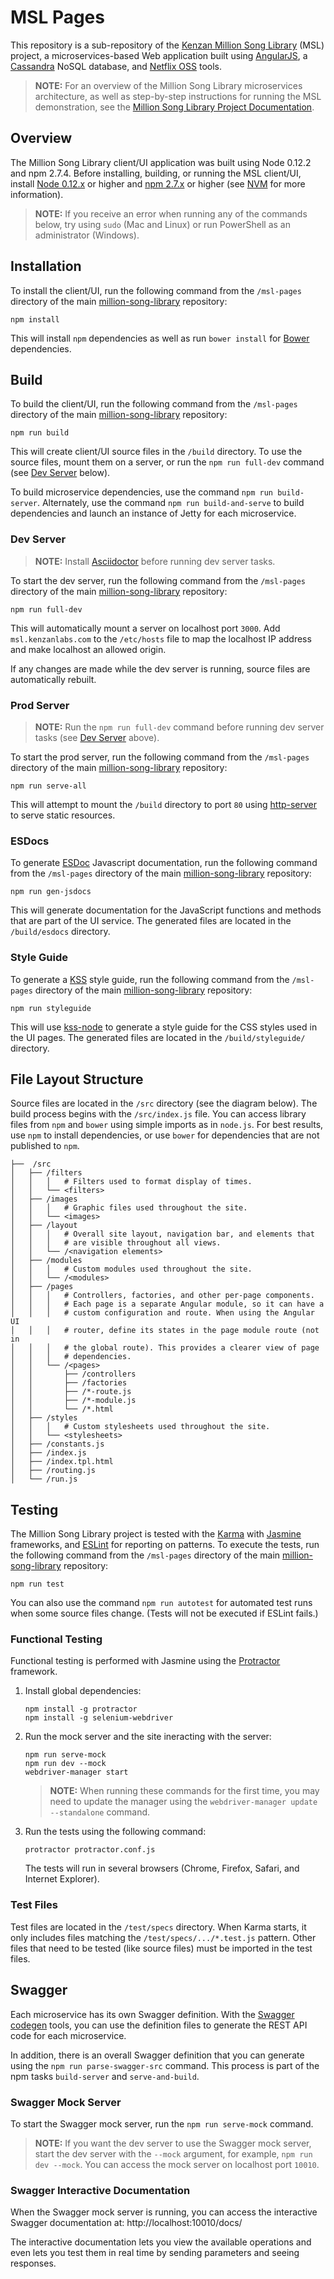 # MSL Pages

This repository is a sub-repository of the [Kenzan Million Song Library](https://github.com/kenzanmedia/million-song-library) (MSL) project, a microservices-based Web application built using [AngularJS](https://angularjs.org/), a [Cassandra](http://cassandra.apache.org/) NoSQL database, and [Netflix OSS](http://netflix.github.io/) tools.

> **NOTE:** For an overview of the Million Song Library microservices architecture, as well as step-by-step instructions for running the MSL demonstration, see the [Million Song Library Project Documentation](https://github.com/kenzanmedia/million-song-library/tree/develop/docs).

## Overview

The Million Song Library client/UI application was built using Node 0.12.2 and npm 2.7.4. Before installing, building, or running the MSL client/UI, install [Node 0.12.x](https://nodejs.org/en/download/) or higher and [npm 2.7.x](https://nodejs.org/en/download/) or higher (see [NVM](https://github.com/creationix/nvm) for more information).

> **NOTE:** If you receive an error when running any of the commands below, try using `sudo` (Mac and Linux) or run PowerShell as an administrator (Windows).

## Installation

To install the client/UI, run the following command from the `/msl-pages` directory of the main [million-song-library](https://github.com/kenzanmedia/million-song-library/tree/develop/server) repository:

```
npm install
```

This will install `npm` dependencies as well as run `bower install` for [Bower](https://github.com/bower/bower) dependencies.

## Build

To build the client/UI, run the following command from the `/msl-pages` directory of the main [million-song-library](https://github.com/kenzanmedia/million-song-library/tree/develop/server) repository:

```
npm run build
```

This will create client/UI source files in the `/build` directory. To use the source files, mount them on a server, or run the `npm run full-dev` command (see [Dev Server](#dev-server) below).

To build microservice dependencies, use the command `npm run build-server`. Alternately, use the command `npm run build-and-serve` to build dependencies and launch an instance of Jetty for each microservice.

### Dev Server

> **NOTE:** Install [Asciidoctor](http://asciidoctor.org/) before running dev server tasks.

To start the dev server, run the following command from the `/msl-pages` directory of the main [million-song-library](https://github.com/kenzanmedia/million-song-library/tree/develop/server) repository:

```
npm run full-dev
```

This will automatically mount a server on localhost port `3000`. Add `msl.kenzanlabs.com` to the `/etc/hosts` file to map the localhost IP address and make localhost an allowed origin.

If any changes are made while the dev server is running, source files are automatically rebuilt.

### Prod Server

> **NOTE:** Run the `npm run full-dev` command before running dev server tasks (see [Dev Server](#dev-server) above).

To start the prod server, run the following command from the `/msl-pages` directory of the main [million-song-library](https://github.com/kenzanmedia/million-song-library/tree/develop/server) repository:

```
npm run serve-all
```

This will attempt to mount the `/build` directory to port `80` using [http-server](https://github.com/indexzero/http-server) to serve static resources.

### ESDocs

To generate [ESDoc](https://esdoc.org/) Javascript documentation, run the following command from the `/msl-pages` directory of the main [million-song-library](https://github.com/kenzanmedia/million-song-library/tree/develop/server) repository:

```
npm run gen-jsdocs
```

This will generate documentation for the JavaScript functions and methods that are part of the UI service. The generated files are located in the `/build/esdocs` directory.

### Style Guide

To generate a [KSS](http://warpspire.com/kss/) style guide, run the following command from the `/msl-pages` directory of the main [million-song-library](https://github.com/kenzanmedia/million-song-library/tree/develop/server) repository:

```
npm run styleguide
```

This will use [kss-node](https://github.com/kss-node/kss-node) to generate a style guide for the CSS styles used in the UI pages. The generated files are located in the `/build/styleguide/` directory.

## File Layout Structure

Source files are located in the `/src` directory (see the diagram below). The build process begins with the `/src/index.js` file. You can access library files from `npm` and `bower` using simple imports as in `node.js`. For best results, use `npm` to install dependencies, or use `bower` for dependencies that are not published to `npm`.

```
├──  /src
│   ├── /filters
│   │   │   # Filters used to format display of times.
│   │   └── <filters>
│   ├── /images
│   │   │   # Graphic files used throughout the site.
│   │   └── <images>
│   ├── /layout
│   │   │   # Overall site layout, navigation bar, and elements that 
│   │   │   # are visible throughout all views.
│   │   └── /<navigation elements>
│   ├── /modules
│   │   │   # Custom modules used throughout the site.
│   │   └── /<modules>
│   ├── /pages
│   │   │   # Controllers, factories, and other per-page components. 
│   │   │   # Each page is a separate Angular module, so it can have a 
│   │   │   # custom configuration and route. When using the Angular UI 
│   │   │   # router, define its states in the page module route (not in 
│   │   │   # the global route). This provides a clearer view of page 
│   │   │   # dependencies.
│   │   └── /<pages>
│   │       ├── /controllers
│   │       ├── /factories
│   │       ├── /*-route.js
│   │       ├── /*-module.js
│   │       └── /*.html
│   ├── /styles
│   │   │   # Custom stylesheets used throughout the site.
│   │   └── <stylesheets>
│   ├── /constants.js
│   ├── /index.js
│   ├── /index.tpl.html
│   ├── /routing.js
│   └── /run.js
```

## Testing

The Million Song Library project is tested with the [Karma](https://github.com/karma-runner/karma) with [Jasmine](https://github.com/jasmine/jasmine) frameworks, and [ESLint](https://github.com/eslint/eslint) for reporting on patterns. To execute the tests, run the following command from the `/msl-pages` directory of the main [million-song-library](https://github.com/kenzanmedia/million-song-library/tree/develop/server) repository:

```
npm run test
```

You can also use the command `npm run autotest` for automated test runs when some source files change. (Tests will not be executed if ESLint fails.)

### Functional Testing

Functional testing is performed with Jasmine using the [Protractor](https://github.com/angular/protractor) framework.

1. Install global dependencies:
   ```
   npm install -g protractor
   npm install -g selenium-webdriver
   ```
2. Run the mock server and the site ineracting with the server:
   ```
   npm run serve-mock
   npm run dev --mock
   webdriver-manager start
   ```
   > **NOTE:** When running these commands for the first time, you may need to update the manager using the `webdriver-manager update --standalone` command.
   
3. Run the tests using the following command:
   ```
   protractor protractor.conf.js
   ```
   The tests will run in several browsers (Chrome, Firefox, Safari, and Internet Explorer).

### Test Files

Test files are located in the `/test/specs` directory. When Karma starts, it only includes files matching the `/test/specs/.../*.test.js` pattern. Other files that need to be tested (like source files) must be imported in the test files.

## Swagger

Each microservice has its own Swagger definition. With the [Swagger codegen](https://github.com/swagger-api/swagger-codegen) tools, you can use the definition files to generate the REST API code for each microservice.

In addition, there is an overall Swagger definition that you can generate using the `npm run parse-swagger-src` command. This process is part of the npm tasks `build-server` and `serve-and-build`.

### Swagger Mock Server

To start the Swagger mock server, run the `npm run serve-mock` command.

> **NOTE:** If you want the dev server to use the Swagger mock server, start the dev server with the `--mock` argument, for example, `npm run dev --mock`. You can access the mock server on localhost port `10010`.

### Swagger Interactive Documentation

When the Swagger mock server is running, you can access the interactive Swagger documentation at: http://localhost:10010/docs/

The interactive documentation lets you view the available operations and even lets you test them in real time by sending parameters and seeing responses.
